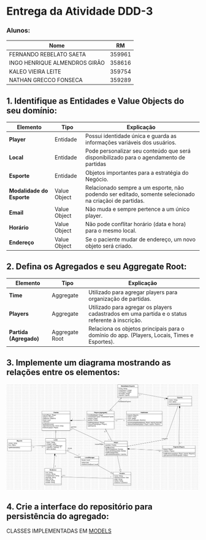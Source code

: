 # Entrega da Atividade DDD-3

### Alunos:

| Nome                           | RM      |
|--------------------------------|--------|
| FERNANDO REBELATO SAETA       | 359961 |
| INGO HENRIQUE ALMENDROS GIRÃO | 358616 |
| KALEO VIEIRA LEITE            | 359754 |
| NATHAN GRECCO FONSECA         | 359289 |


## 1. Identifique as Entidades e Value Objects do seu domínio:

| **Elemento**            | **Tipo**         | **Explicação** |
|-------------------------|-----------------|---------------|
| **Player**               | Entidade        | Possui identidade única e guarda as informações variáveis dos usuários. |
| **Local**                 | Entidade        | Pode personalizar seu conteúdo que será disponibilizado para o agendamento de partidas |
| **Esporte**                 | Entidade        | Objetos importantes para a estratégia do Negócio.  |
| **Modalidade do Esporte**                 | Value Object        | Relacionado sempre a um esporte, não podendo ser editado, somente selecionado na criaçãoi de partidas.  |
| **Email**                    | Value Object    | Não muda e sempre pertence a um único player. |
| **Horário**                    | Value Object    | Não pode conflitar horário (data e hora) para o mesmo local. |
| **Endereço**               | Value Object    | Se o paciente mudar de endereço, um novo objeto será criado. |


## 2. Defina os Agregados e seu Aggregate Root:

| **Elemento**            | **Tipo**         | **Explicação** |
|-------------------------|-----------------|---------------|
| **Time**    | Aggregate | Utilizado para agregar players para organização de partidas. |
| **Players**    | Aggregate | Utilizado para agregar os players cadastrados em uma partida e o status referente à inscrição. |
| **Partida (Agregado)**    | Aggregate Root  | Relaciona os objetos principais para o domínio do app. (Players, Locais, Times e Esportes). |

## 3. Implemente um diagrama mostrando as relações entre os elementos:

![Context Map](/classes-uml.jpg)


## 4. Crie a interface do repositório para persistência do agregado:

CLASSES IMPLEMENTADAS EM [MODELS](/models)
